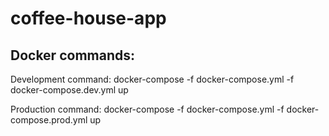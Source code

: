 # coffee-house-app

## Docker commands:

Development command:
docker-compose -f docker-compose.yml -f docker-compose.dev.yml up

Production command:
docker-compose -f docker-compose.yml -f docker-compose.prod.yml up
